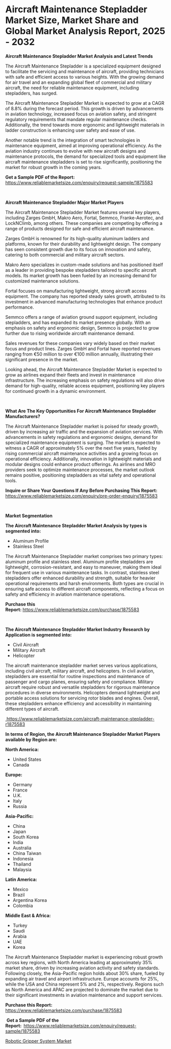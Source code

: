 <p><h1>Aircraft Maintenance Stepladder Market Size, Market Share and Global Market Analysis Report, 2025 - 2032</h1></p><p><strong>Aircraft Maintenance Stepladder Market Analysis and Latest Trends</strong></p>
<p><p>The Aircraft Maintenance Stepladder is a specialized equipment designed to facilitate the servicing and maintenance of aircraft, providing technicians with safe and efficient access to various heights. With the growing demand for air travel and an expanding global fleet of commercial and military aircraft, the need for reliable maintenance equipment, including stepladders, has surged. </p><p>The Aircraft Maintenance Stepladder Market is expected to grow at a CAGR of 8.8% during the forecast period. This growth is driven by advancements in aviation technology, increased focus on aviation safety, and stringent regulatory requirements that mandate regular maintenance checks. Additionally, the trend towards more ergonomic and lightweight materials in ladder construction is enhancing user safety and ease of use. </p><p>Another notable trend is the integration of smart technologies in maintenance equipment, aimed at improving operational efficiency. As the aviation industry continues to evolve with new aircraft designs and maintenance protocols, the demand for specialized tools and equipment like aircraft maintenance stepladders is set to rise significantly, positioning the market for robust growth in the coming years.</p></p>
<p><strong>Get a Sample PDF of the Report:&nbsp;</strong> <a href="https://www.reliablemarketsize.com/enquiry/request-sample/1875583?utm_campaign=2478&utm_medium=2&utm_source=Github&utm_content=ia&utm_term=28022025&utm_id=aircraft-maintenance-stepladder">https://www.reliablemarketsize.com/enquiry/request-sample/1875583</a></p>
<p>&nbsp;</p>
<p><strong>Aircraft Maintenance Stepladder Major Market Players</strong></p>
<p><p>The Aircraft Maintenance Stepladder Market features several key players, including Zarges GmbH, Makro Aero, Fortal, Semmco, Franke-Aerotec, and LockNClimb, among others. These companies are competing by offering a range of products designed for safe and efficient aircraft maintenance.</p><p>Zarges GmbH is renowned for its high-quality aluminum ladders and platforms, known for their durability and lightweight design. The company has seen consistent growth due to its focus on innovation and safety, catering to both commercial and military aircraft sectors. </p><p>Makro Aero specializes in custom-made solutions and has positioned itself as a leader in providing bespoke stepladders tailored to specific aircraft models. Its market growth has been fueled by an increasing demand for customized maintenance solutions.</p><p>Fortal focuses on manufacturing lightweight, strong aircraft access equipment. The company has reported steady sales growth, attributed to its investment in advanced manufacturing technologies that enhance product performance.</p><p>Semmco offers a range of aviation ground support equipment, including stepladders, and has expanded its market presence globally. With an emphasis on safety and ergonomic design, Semmco is projected to grow further due to rising worldwide aircraft maintenance demand.</p><p>Sales revenues for these companies vary widely based on their market focus and product lines. Zarges GmbH and Fortal have reported revenues ranging from €50 million to over €100 million annually, illustrating their significant presence in the market. </p><p>Looking ahead, the Aircraft Maintenance Stepladder Market is expected to grow as airlines expand their fleets and invest in maintenance infrastructure. The increasing emphasis on safety regulations will also drive demand for high-quality, reliable access equipment, positioning key players for continued growth in a dynamic environment.</p></p>
<p>&nbsp;</p>
<p><strong>What Are The Key Opportunities For Aircraft Maintenance Stepladder Manufacturers?</strong></p>
<p><p>The Aircraft Maintenance Stepladder market is poised for steady growth, driven by increasing air traffic and the expansion of aviation services. With advancements in safety regulations and ergonomic designs, demand for specialized maintenance equipment is surging. The market is expected to witness a CAGR of approximately 5% over the next five years, fueled by rising commercial aircraft maintenance activities and a growing focus on operational efficiency. Additionally, innovation in lightweight materials and modular designs could enhance product offerings. As airlines and MRO providers seek to optimize maintenance processes, the market outlook remains positive, positioning stepladders as vital safety and operational tools.</p></p>
<p><strong>Inquire or Share Your Questions If Any Before Purchasing This Report:</strong> <a href="https://www.reliablemarketsize.com/enquiry/pre-order-enquiry/1875583?utm_campaign=2478&utm_medium=2&utm_source=Github&utm_content=ia&utm_term=28022025&utm_id=aircraft-maintenance-stepladder">https://www.reliablemarketsize.com/enquiry/pre-order-enquiry/1875583</a></p>
<p>&nbsp;</p>
<p><strong>Market Segmentation</strong></p>
<p><strong>The Aircraft Maintenance Stepladder Market Analysis by types is segmented into:</strong></p>
<p><ul><li>Aluminum Profile</li><li>Stainless Steel</li></ul></p>
<p><p>The Aircraft Maintenance Stepladder market comprises two primary types: aluminum profile and stainless steel. Aluminum profile stepladders are lightweight, corrosion-resistant, and easy to maneuver, making them ideal for frequent use in various maintenance tasks. In contrast, stainless steel stepladders offer enhanced durability and strength, suitable for heavier operational requirements and harsh environments. Both types are crucial in ensuring safe access to different aircraft components, reflecting a focus on safety and efficiency in aviation maintenance operations.</p></p>
<p><strong>Purchase this Report:&nbsp;</strong><a href="https://www.reliablemarketsize.com/purchase/1875583?utm_campaign=2478&utm_medium=2&utm_source=Github&utm_content=ia&utm_term=28022025&utm_id=aircraft-maintenance-stepladder">https://www.reliablemarketsize.com/purchase/1875583</a></p>
<p>&nbsp;</p>
<p><strong>The Aircraft Maintenance Stepladder Market Industry Research by Application is segmented into:</strong></p>
<p><ul><li>Civil Aircraft</li><li>Military Aircraft</li><li>Helicopter</li></ul></p>
<p><p>The aircraft maintenance stepladder market serves various applications, including civil aircraft, military aircraft, and helicopters. In civil aviation, stepladders are essential for routine inspections and maintenance of passenger and cargo planes, ensuring safety and compliance. Military aircraft require robust and versatile stepladders for rigorous maintenance procedures in diverse environments. Helicopters demand lightweight and portable access solutions for servicing rotor blades and engines. Overall, these stepladders enhance efficiency and accessibility in maintaining different types of aircraft.</p></p>
<p><a href="https://www.reliablemarketsize.com/aircraft-maintenance-stepladder-r1875583?utm_campaign=2478&utm_medium=2&utm_source=Github&utm_content=ia&utm_term=28022025&utm_id=aircraft-maintenance-stepladder">&nbsp;https://www.reliablemarketsize.com/aircraft-maintenance-stepladder-r1875583</a></p>
<p><strong>In terms of Region, the Aircraft Maintenance Stepladder Market Players available by Region are:</strong></p>
<p>
    <p> <strong> North America: </strong>
        <ul>
            <li>United States</li>
            <li>Canada</li>
        </ul>
        </p> 
    <p> <strong> Europe: </strong>
        <ul>
            <li>Germany</li>
            <li>France</li>
            <li>U.K.</li>
            <li>Italy</li>
            <li>Russia</li>
        </ul>
        </p> 
    <p> <strong> Asia-Pacific: </strong>
        <ul>
            <li>China</li>
            <li>Japan</li>
            <li>South Korea</li>
            <li>India</li>
            <li>Australia</li>
            <li>China Taiwan</li>
            <li>Indonesia</li>
            <li>Thailand</li>
            <li>Malaysia</li>
        </ul>
        </p> 
    <p> <strong> Latin America: </strong>
        <ul>
            <li>Mexico</li>
            <li>Brazil</li>
            <li>Argentina Korea</li>
            <li>Colombia</li>
        </ul>
        </p> 
    <p> <strong> Middle East & Africa: </strong>
        <ul>
            <li>Turkey</li>
            <li>Saudi</li>
            <li>Arabia</li>
            <li>UAE</li>
            <li>Korea</li>
        </ul>
    </p>
    </p>
<p><p>The Aircraft Maintenance Stepladder market is experiencing robust growth across key regions, with North America leading at approximately 35% market share, driven by increasing aviation activity and safety standards. Following closely, the Asia-Pacific region holds about 30% share, fueled by expanding air travel and airport infrastructure. Europe accounts for 25%, while the USA and China represent 5% and 2%, respectively. Regions such as North America and APAC are projected to dominate the market due to their significant investments in aviation maintenance and support services.</p></p>
<p><strong>Purchase this Report: </strong><a href="https://www.reliablemarketsize.com/purchase/1875583?utm_campaign=2478&utm_medium=2&utm_source=Github&utm_content=ia&utm_term=28022025&utm_id=aircraft-maintenance-stepladder">https://www.reliablemarketsize.com/purchase/1875583</a></p>
<p>&nbsp;<strong>Get a Sample PDF of the Report:&nbsp;&nbsp;</strong><a href="https://www.reliablemarketsize.com/enquiry/request-sample/1875583?utm_campaign=2478&utm_medium=2&utm_source=Github&utm_content=ia&utm_term=28022025&utm_id=aircraft-maintenance-stepladder">https://www.reliablemarketsize.com/enquiry/request-sample/1875583</a></p>
<p><strong></strong></p>
<p><p><a href="https://github.com/curinbucan9/Market-Research-Report-List-1/blob/main/robotic-gripper-system-market.md?utm_campaign=2478&utm_medium=2&utm_source=Github&utm_content=ia&utm_term=28022025&utm_id=aircraft-maintenance-stepladder">Robotic Gripper System Market</a></p></p>